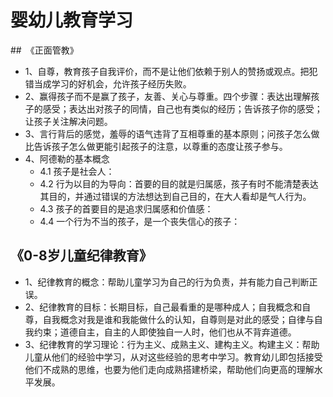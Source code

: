 # 婴幼儿教育学习

##　《正面管教》
- 1、自尊，教育孩子自我评价，而不是让他们依赖于别人的赞扬或观点。把犯错当成学习的好机会，允许孩子经历失败。
- 2、赢得孩子而不是赢了孩子，友善、关心与尊重。四个步骤：表达出理解孩子的感受；表达出对孩子的同情，自己也有类似的经历；告诉孩子你的感受；让孩子关注解决问题。
- 3、言行背后的感觉，羞辱的语气违背了互相尊重的基本原则；问孩子怎么做比告诉孩子怎么做更能引起孩子的注意，以尊重的态度让孩子参与。
- 4、阿德勒的基本概念
  - 4.1 孩子是社会人：
  - 4.2 行为以目的为导向：首要的目的就是归属感，孩子有时不能清楚表达其目的，并通过错误的方法想达到自己目的，在大人看却是气人行为。
  - 4.3 孩子的首要目的是追求归属感和价值感：
  - 4.4 一个行为不当的孩子，是一个丧失信心的孩子：


## 《0-8岁儿童纪律教育》

- 1、纪律教育的概念：帮助儿童学习为自己的行为负责，并有能力自己判断正误。
- 2、纪律教育的目标：长期目标，自己最看重的是哪种成人；自我概念和自尊，自我概念对我是谁和我能做什么的认知，自尊则是对此的感受；自律与自我约束；道德自主，自主的人即使独自一人时，他们也从不背弃道德。
- 3、纪律教育的学习理论：行为主义、成熟主义、建构主义。构建主义：帮助儿童从他们的经验中学习，从对这些经验的思考中学习。教育幼儿即包括接受他们不成熟的思维，也要为他们走向成熟搭建桥梁，帮助他们向更高的理解水平发展。